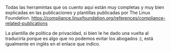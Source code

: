 
Todas las herramintas que os cuento aquí están muy completas y muy bien explicadas en las publicaciones y plantillas publicadas por The Linux Foundation.
https://compliance.linuxfoundation.org/references/compliance-related-publications

La plantilla de política de privacidad, si bien le he dado una vuelta al traducirla porque es algo que no podemos evitar los abogados :), está igualmente en inglés en el enlace que indico. 

